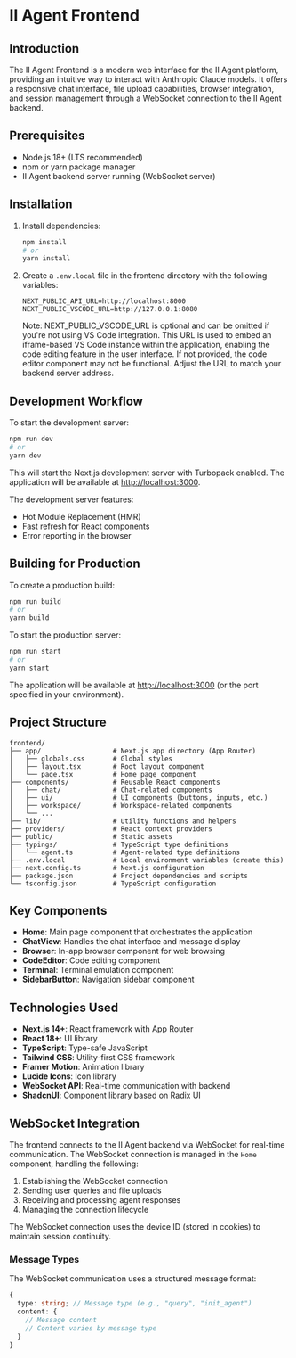 # II Agent Frontend

## Introduction

The II Agent Frontend is a modern web interface for the II Agent platform, providing an intuitive way to interact with Anthropic Claude models. It offers a responsive chat interface, file upload capabilities, browser integration, and session management through a WebSocket connection to the II Agent backend.

## Prerequisites

- Node.js 18+ (LTS recommended)
- npm or yarn package manager
- II Agent backend server running (WebSocket server)

## Installation

1. Install dependencies:

   ```bash
   npm install
   # or
   yarn install
   ```

2. Create a `.env.local` file in the frontend directory with the following variables:

   ```
   NEXT_PUBLIC_API_URL=http://localhost:8000
   NEXT_PUBLIC_VSCODE_URL=http://127.0.0.1:8080
   ```

   Note: NEXT_PUBLIC_VSCODE_URL is optional and can be omitted if you're not using VS Code integration. This URL is used to embed an iframe-based VS Code instance within the application, enabling the code editing feature in the user interface. If not provided, the code editor component may not be functional.
   Adjust the URL to match your backend server address.

## Development Workflow

To start the development server:

```bash
npm run dev
# or
yarn dev
```

This will start the Next.js development server with Turbopack enabled. The application will be available at [http://localhost:3000](http://localhost:3000).

The development server features:

- Hot Module Replacement (HMR)
- Fast refresh for React components
- Error reporting in the browser

## Building for Production

To create a production build:

```bash
npm run build
# or
yarn build
```

To start the production server:

```bash
npm run start
# or
yarn start
```

The application will be available at [http://localhost:3000](http://localhost:3000) (or the port specified in your environment).

## Project Structure

```
frontend/
├── app/                  # Next.js app directory (App Router)
│   ├── globals.css       # Global styles
│   ├── layout.tsx        # Root layout component
│   └── page.tsx          # Home page component
├── components/           # Reusable React components
│   ├── chat/             # Chat-related components
│   ├── ui/               # UI components (buttons, inputs, etc.)
│   ├── workspace/        # Workspace-related components
│   └── ...
├── lib/                  # Utility functions and helpers
├── providers/            # React context providers
├── public/               # Static assets
├── typings/              # TypeScript type definitions
│   └── agent.ts          # Agent-related type definitions
├── .env.local            # Local environment variables (create this)
├── next.config.ts        # Next.js configuration
├── package.json          # Project dependencies and scripts
└── tsconfig.json         # TypeScript configuration
```

## Key Components

- **Home**: Main page component that orchestrates the application
- **ChatView**: Handles the chat interface and message display
- **Browser**: In-app browser component for web browsing
- **CodeEditor**: Code editing component
- **Terminal**: Terminal emulation component
- **SidebarButton**: Navigation sidebar component

## Technologies Used

- **Next.js 14+**: React framework with App Router
- **React 18+**: UI library
- **TypeScript**: Type-safe JavaScript
- **Tailwind CSS**: Utility-first CSS framework
- **Framer Motion**: Animation library
- **Lucide Icons**: Icon library
- **WebSocket API**: Real-time communication with backend
- **ShadcnUI**: Component library based on Radix UI

## WebSocket Integration

The frontend connects to the II Agent backend via WebSocket for real-time communication. The WebSocket connection is managed in the `Home` component, handling the following:

1. Establishing the WebSocket connection
2. Sending user queries and file uploads
3. Receiving and processing agent responses
4. Managing the connection lifecycle

The WebSocket connection uses the device ID (stored in cookies) to maintain session continuity.

### Message Types

The WebSocket communication uses a structured message format:

```typescript
{
  type: string; // Message type (e.g., "query", "init_agent")
  content: {
    // Message content
    // Content varies by message type
  }
}
```
